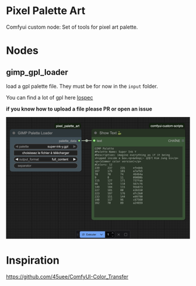 # Pixel Palette Art
Comfyui custom node: Set of tools for pixel art palette.

# Nodes

## gimp_gpl_loader

load a gpl palette file. They must be for now in the `input` folder.

You can find a lot of gpl here [lospec](https://lospec.com/)

__if you know how to upload a file please PR or open an issue__

![Description de l'image](docs/gimp_gpl_loader.png)


# Inspiration



https://github.com/45uee/ComfyUI-Color_Transfer
